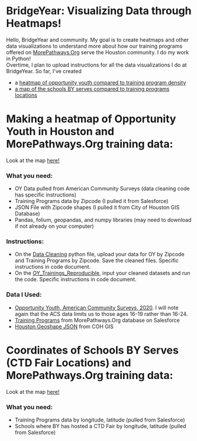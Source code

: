 # BridgeYear: Visualizing Data through Heatmaps!
Hello, BridgeYear and community. My goal is to create heatmaps and other data visualizations to understand more about how our training programs offered on [MorePathways.Org](https://www.morepathways.org) serve the Houston community. I do my work in Python! <br>
Overtime, I plan to upload instructions for all the data visualizations I do at BridgeYear. So far, I've created 
- a [heatmap of opportunity youth compared to training program density](https://github.com/sejal234/heatmaps_by#making-a-heatmap-of-opportunity-youth-in-houston-and-morepathwaysorg-training-data)
- [a map of the schools BY serves compared to training programs locations](https://github.com/sejal234/heatmaps_by#making-a-heatmap-of-opportunity-youth-in-houston-and-morepathwaysorg-training-data)

# Making a heatmap of Opportunity Youth in Houston and MorePathways.Org training data:
Look at the map [here!](https://sites.google.com/view/chloropleth/opportunity-youth)

### What you need:
- OY Data pulled from American Community Surveys (data cleaning code has specific instructions)
- Training Programs data by Zipcode (I pulled it from Salesforce)
- JSON File with Zipcode shapes (I pulled it from City of Houston GIS Database)
- Pandas, folium, geopandas, and numpy libraries (may need to download if not already on your computer)

### Instructions:
- On the [Data Cleaning](https://github.com/sejal234/heatmaps_by/blob/main/DataCleaning_BY.ipynb) python file, upload your data for OY by Zipcode and Training Programs by Zipcode. Save the cleaned files. Specific instructions in code document.
- On the [OY_Trainings_Reproducible](https://github.com/sejal234/heatmaps_by/blob/main/OY_Trainings_Reproducible_Heatmap.ipynb), input your cleaned datasets and run the code. Specific instructions in code document.

### Data I Used:
- [Opportunity Youth, American Community Surveys, 2020](https://raw.githubusercontent.com/sejal234/heatmaps_by/main/oy_zip_texas.csv). I will note again that the ACS data limits us to those ages 16-19 rather than 16-24.
- [Training Programs](https://raw.githubusercontent.com/sejal234/heatmaps_by/main/trainings_zips.csv) from MorePathways.Org database on Salesforce
- [Houston Geoshape JSON](https://raw.githubusercontent.com/sejal234/heatmaps_by/main/Zip_Codes.geojson) from COH GIS

# Coordinates of Schools BY Serves (CTD Fair Locations) and MorePathways.Org training data:
Look at the map [here!](https://sites.google.com/view/chloropleth/schools-we-serve)

### What you need:
- Training Programs data by longitude, latitude (pulled from Salesforce)
- Schools where BY has hosted a CTD Fair by longitude, latitude (pulled from Salesforce)
